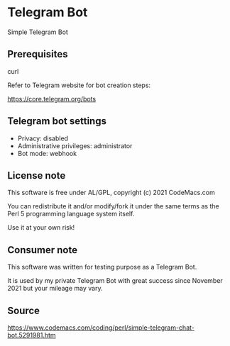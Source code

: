 # Telegram Bot
Simple Telegram Bot

## Prerequisites
curl

Refer to Telegram website for bot creation steps:

https://core.telegram.org/bots

## Telegram bot settings

- Privacy: disabled
- Administrative privileges: administrator
- Bot mode: webhook

## License note
This software is free under AL/GPL, copyright (c) 2021 CodeMacs.com

You can redistribute it and/or modify/fork it under the same terms as the Perl 5 programming language system itself.

Use it at your own risk!

## Consumer note
This software was written for testing purpose as a Telegram Bot.

It is used by my private Telegram Bot with great success since November 2021 but
your mileage may vary.

## Source
https://www.codemacs.com/coding/perl/simple-telegram-chat-bot.5291981.htm

